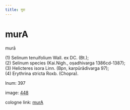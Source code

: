 ```yaml
---
title: मुरा
---
```


# murA

murā  <div n="P" />(1) Selinum tenuifolium Wall. ex DC. (Bt.); <div n="P" />(2) Selinum species (Kai.Nigh., oṣadhivarga 1386cd-1387); <div n="P" />(3) Helicteres isora Linn. (Bpn, karpūrādivarga 97); <div n="P" />(4) Erythrina stricta Roxb. (Chopra).

lnum: 397

image: [448](https://www.sanskrit-lexicon.uni-koeln.de/scans/csl-apidev/servepdf.php?dict=snp&page=448)

cologne link: [murA](https://sanskrit-lexicon.uni-koeln.de/scans/csl-apidev/getword.php?dict=snp&key=murA)

